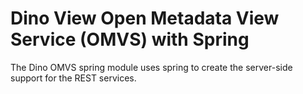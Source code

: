 <!-- SPDX-License-Identifier: Apache-2.0 -->
<!-- Copyright Contributors to the ODPi Egeria project.  -->

# Dino View Open Metadata View Service (OMVS) with Spring

The Dino OMVS spring module uses spring to create the server-side support for the REST services.